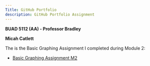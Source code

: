 ```yaml
---
Title: GitHub Portfolio
description: GitHub Portfolio Assignment
---
```


**BUAD 5112 (AA) - Professor Bradley**

**Micah Catlett**


The is the Basic Graphing Assignment I completed during Module 2:

- [Basic Graphing Assignment M2](/matplotlib/index.md)
